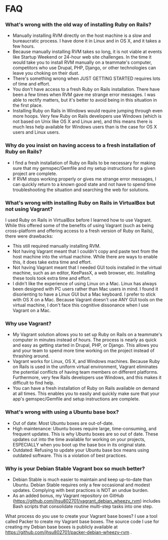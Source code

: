 # FAQ

### What's wrong with the old way of installing Ruby on Rails?

*  Manually installing RVM directly on the host machine is a slow and bureaucratic process.  I have done it in Linux 
and in OS X, and it takes a few hours.
*  Because manually installing RVM takes so long, it is not viable at events like Startup Weekend or 24-hour web 
site challenges.  In the time it would take you to install RVM manually on a teammate's computer, competitors who 
use Drupal, PHP, Django, or other technologies can leave you choking on their dust.
*  There's something wrong when JUST GETTING STARTED requires lots of time and effort.
*  You don't have access to a fresh Ruby on Rails installation.  There have been a few times when RVM gave me strange 
error messages.  I was able to rectify matters, but it's better to avoid being in this situation in the first place.
*  Installing Ruby on Rails in Windows would require jumping through even more hoops.  Very few Ruby on Rails 
developers use Windows (which is not based on Unix like OS X and Linux are), and this means there is much less help 
available for Windows users than is the case for OS X users and Linux users.

### Why do you insist on having access to a fresh installation of Ruby on Rails?

*  I find a fresh installation of Ruby on Rails to be necessary for making sure that my gemspec/Gemfile and my 
setup instructions for a given project are complete.
*  If RVM stops working properly or gives me strange error messages, I can quickly return to a known good state and 
not have to spend time troubleshooting the situation and searching the web for solutions.

### What's wrong with installing Ruby on Rails in VirtualBox but not using Vagrant?
I used Ruby on Rails in VirtualBox before I learned how to use Vagrant.  While this offered some of the benefits of 
using Vagrant (such as being cross-platform and offering access to a fresh version of Ruby on Rails), there were 
drawbacks:

*  This still required manually installing RVM.
*  Not having Vagrant meant that I couldn't copy and paste text from the host machine into the virtual machine.
While there are ways to enable this, it does take extra time and effort.
*  Not having Vagrant meant that I needed GUI tools installed in the virtual machine, such as an editor, KeePassX, 
a web browser, etc.  Installing these tools took extra time and effort.
*  I didn't like the experience of using Linux on a Mac.  Linux has always been designed with PC users rather than 
Mac users in mind.  I found it disorienting to have a Linux GUI but a Mac keyboard.  I prefer to stick with OS X on 
a Mac.  Because Vagrant doesn't use ANY GUI tools on the virtual machine, I don't face this cognitive dissonance 
when I use Vagrant on a Mac.

### Why use Vagrant?

*  My Vagrant solution allows you to set up Ruby on Rails on a teammate's computer in minutes instead of hours.  The 
process is nearly as quick and easy as getting started in Drupal, PHP, or Django.  This allows you and your team to 
spend more time working on the project instead of thrashing around.
*  Vagrant works for Linux, OS X, and Windows machines.  Because Ruby on Rails is used in the uniform virtual 
environment, Vagrant eliminates the potential conflicts of having team members on different platforms.  Furthermore, 
very few Rails developers use Windows, and this makes it difficult to find help.
*  You can have a fresh installation of Ruby on Rails available on demand at all times.  This enables you to 
easily and quickly make sure that your app's gemspec/Gemfile and setup instructions are complete.

### What's wrong with using a Ubuntu base box?

*  Out of date: Most Ubuntu boxes are out-of-date.
*  High maintenance: Ubuntu boxes require large, time-consuming, and frequent updates.  This is why Ubuntu boxes are 
so out of date.  These updates cut into the time available for working on your projects, ESPECIALLY when you boot up 
the base box in its original state.
*  Outdated: Refusing to update your Ubuntu base box means using outdated software.  This is a violation of best 
practices.  

### Why is your Debian Stable Vagrant box so much better?

*  Debian Stable is much easier to maintain and keep up-to-date than Ubuntu.  Debian Stable requires only a few 
occasional and modest updates.  Complying with best practices is NOT an undue burden.
*  As an added bonus, my Vagrant repository on GitHub (https://github.com/jhsu802701/vagrant_debian_wheezy_rvm) 
includes Bash scripts that consolidate routine multi-step tasks into one step.

What process do you use to create your Vagrant base boxes?
I use a tool called Packer to create my Vagrant base boxes.  The source code I use for creating my Debian base boxes 
is publicly available at https://github.com/jhsu802701/packer-debian-wheezy-rvm .
